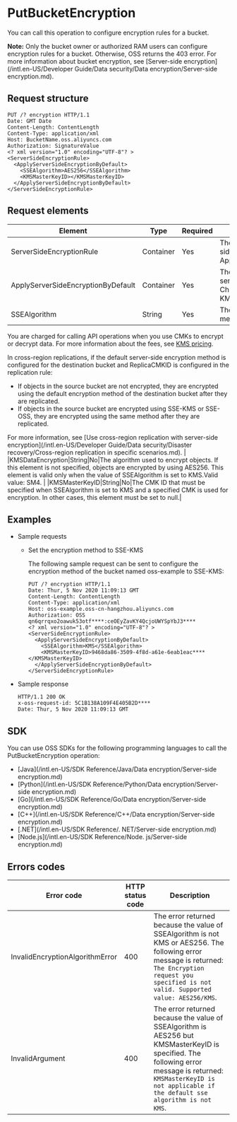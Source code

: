 # PutBucketEncryption

You can call this operation to configure encryption rules for a bucket.

**Note:** Only the bucket owner or authorized RAM users can configure encryption rules for a bucket. Otherwise, OSS returns the 403 error. For more information about bucket encryption, see [Server-side encryption](/intl.en-US/Developer Guide/Data security/Data encryption/Server-side encryption.md).

## Request structure

```
PUT /? encryption HTTP/1.1
Date: GMT Date
Content-Length: ContentLength
Content-Type: application/xml
Host: BucketName.oss.aliyuncs.com
Authorization: SignatureValue
<? xml version="1.0" encoding="UTF-8"? >
<ServerSideEncryptionRule>
  <ApplyServerSideEncryptionByDefault>
    <SSEAlgorithm>AES256</SSEAlgorithm>
    <KMSMasterKeyID></KMSMasterKeyID>
  </ApplyServerSideEncryptionByDefault>
</ServerSideEncryptionRule>
```

## Request elements

|Element|Type|Required|Description|
|-------|----|--------|-----------|
|ServerSideEncryptionRule|Container|Yes|The container that stores server-side encryption rules. Child node: ApplyServerSideEncryptionByDefault |
|ApplyServerSideEncryptionByDefault|Container|Yes|The container that stores the default server-side encryption method. Child nodes: SSEAlgorithm and KMSMasterKeyID |
|SSEAlgorithm|String|Yes|The default server-side encryption method. Valid values: KMS, AES256.

You are charged for calling API operations when you use CMKs to encrypt or decrypt data. For more information about the fees, see [KMS pricing](/intl.en-US/Pricing/Billing.md).

In cross-region replications, if the default server-side encryption method is configured for the destination bucket and ReplicaCMKID is configured in the replication rule:

-   If objects in the source bucket are not encrypted, they are encrypted using the default encryption method of the destination bucket after they are replicated.
-   If objects in the source bucket are encrypted using SSE-KMS or SSE-OSS, they are encrypted using the same method after they are replicated.

For more information, see [Use cross-region replication with server-side encryption](/intl.en-US/Developer Guide/Data security/Disaster recovery/Cross-region replication in specific scenarios.md). |
|KMSDataEncryption|String|No|The algorithm used to encrypt objects. If this element is not specified, objects are encrypted by using AES256. This element is valid only when the value of SSEAlgorithm is set to KMS.Valid value: SM4. |
|KMSMasterKeyID|String|No|The CMK ID that must be specified when SSEAlgorithm is set to KMS and a specified CMK is used for encryption. In other cases, this element must be set to null.|

## Examples

-   Sample requests
    -   Set the encryption method to SSE-KMS

        The following sample request can be sent to configure the encryption method of the bucket named oss-example to SSE-KMS:

        ```
        PUT /? encryption HTTP/1.1
        Date: Thur, 5 Nov 2020 11:09:13 GMT
        Content-Length: ContentLength
        Content-Type: application/xml
        Host: oss-example.oss-cn-hangzhou.aliyuncs.com
        Authorization: OSS qn6qrrqxo2oawuk53otf****:ceOEyZavKY4QcjoUWYSpYbJ3****
        <? xml version="1.0" encoding="UTF-8"? >
        <ServerSideEncryptionRule>
          <ApplyServerSideEncryptionByDefault>
            <SSEAlgorithm>KMS</SSEAlgorithm>
            <KMSMasterKeyID>9468da86-3509-4f8d-a61e-6eab1eac****</KMSMasterKeyID>
          </ApplyServerSideEncryptionByDefault>
        </ServerSideEncryptionRule>
        ```

-   Sample response

    ```
    HTTP/1.1 200 OK
    x-oss-request-id: 5C1B138A109F4E405B2D****
    Date: Thur, 5 Nov 2020 11:09:13 GMT
    ```


## SDK

You can use OSS SDKs for the following programming languages to call the PutBucketEncryption operation:

-   [Java](/intl.en-US/SDK Reference/Java/Data encryption/Server-side encryption.md)
-   [Python](/intl.en-US/SDK Reference/Python/Data encryption/Server-side encryption.md)
-   [Go](/intl.en-US/SDK Reference/Go/Data encryption/Server-side encryption.md)
-   [C++](/intl.en-US/SDK Reference/C++/Data encryption/Server-side encryption.md)
-   [.NET](/intl.en-US/SDK Reference/. NET/Server-side encryption.md)
-   [Node.js](/intl.en-US/SDK Reference/Node. js/Server-side encryption.md)

## Errors codes

|Error code|HTTP status code|Description|
|----------|----------------|-----------|
|InvalidEncryptionAlgorithmError|400|The error returned because the value of SSEAlgorithm is not KMS or AES256. The following error message is returned: `The Encryption request you specified is not valid. Supported value: AES256/KMS`.|
|InvalidArgument|400|The error returned because the value of SSEAlgorithm is AES256 but KMSMasterKeyID is specified. The following error message is returned: `KMSMasterKeyID is not applicable if the default sse algorithm is not KMS`.|

